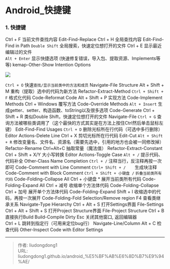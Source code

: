# Android_快捷键


### 1. 快捷键

Ctrl + F	当前文件查找内容	Edit-Find-Replace
Ctrl + H	全局查找内容	Edit-Find-Find in Path
`Double Shift`	全局搜索，快速定位想打开的文件	
Ctrl + E	显示最近编辑过的文件	
`Alt + Enter`	显示快捷选项 (快速修复错误，导入包、提取资源、Implements等等)	kemap-Other-Show Intention Options

![](https://gitee.com/github-25970295/blogimgv2022/raw/master/image-20221115203038064.png)

`Ctrl + O`	快速`查找/显示当前类中的方法和成员`	Navigate-File Structure
Alt + Shift + M	重构（提取）选中的代码为新方法	Refactor-Extract-Method
`Ctrl + Shift + F`	格式化代码	Code-Reformat Code
Alt + Shift + P	实现方法	Code-Implement Methods
Ctrl + Windows	覆写方法	Code-Override Methods
`Alt + Insert`	生成getter、setter、构造函数、toString以及很多选项	Code-Generate
Ctrl + Shift + R	类似Double Shift，快速定位想打开的文件	Navigate-File
`Ctrl + G`	查询方法被哪些类调用了（这个最快的方式其实是在方法上按住Ctrl然后单击鼠标左键）	Edit-Find-Find Usages
`Ctrl + D`	删除光标所在行代码（可选中多行删除）	Editor Actions-Delete Line
Ctrl + X	剪切光标所在行代码	Edit-Cut
`Alt + Shift + R`	修改变量名、文件名、资源名（需要先选中，引用的地方也会被一同修改掉）	Refactor-Rename
Ctrl+Alt+C	抽取常量（魔法值）	Refactor-Extract-Constant
Ctrl + Shift + X/Y	大小写转换	Editor Actions-Toggle Case
`Alt + /`	提示代码、代码补全	Other-Class Name Completion
`Ctrl + /`	注释当行，反注释再按一次即可	Code-Comment with Line Comment
`Ctrl+ Shift + /	`生成块注释	Code-Comment with Block Comment
`Ctrl + Shift + 小键盘 /`	`折叠当前类所有代码`	Code-Folding-Collapse All
Ctrl + 小键盘 *	展开当前类所有代码	Code-Folding-Expand All
Ctrl + 减号	收缩单个方法体代码	Code-Folding-Collapse
Ctrl + 加号	展开单个方法体代码	Code-Folding-Expand
Shift + I	收缩选中的代码，再按一次展开	Code-Folding-Fold Selection/Remove region
F4	查看类继承关系	Navigate-Type Hierarchy
Ctrl + Alt + S	打开Settings界面	File-Settings
Ctrl + Alt + Shift + S	打开Project Structure界面	File-Project Structure
Ctrl + B	直接执行Build	Build-Compile Dirty
Esc	关闭其他窗口, 返回编辑器	
Ctrl + L	跳转到指定行（可用来定位bug行）	Navigate-Line/Column
Alt + C	检查代码	Other-Inspect Code with Editor Settings



---

> 作者: liudongdong1  
> URL: liudongdong1.github.io/android_%E5%BF%AB%E6%8D%B7%E9%94%AE/  

